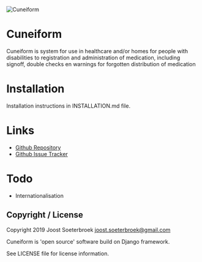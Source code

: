 ![Cuneiform](http://cuneiform.healthcare/static/img/cuneiform_logo_300.png)

# Cuneiform
Cuneiform is system for use in healthcare and/or homes for people with disabilities to registration and administration of medication, including signoff, double checks en warnings for forgotten distribution of medication

# Installation
Installation instructions in INSTALLATION.md file.


# Links

* [Github Repository](https://github.com/jsoeterbroek/cuneiform)
* [Github Issue Tracker](https://github.com/jsoeterbroek/cuneiform/issues)


# Todo

* Internationalisation


## Copyright / License

Copyright 2019 Joost Soeterbroek <joost.soeterbroek@gmail.com> 

Cuneiform is 'open source' software build on Django framework.

See LICENSE file for license information.
